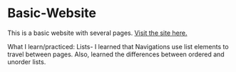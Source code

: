 # Basic-Website
This is a basic website with several pages. [Visit the site here.](https://giaviolini.github.io/Basic-Website/)

What I learn/practiced: 
Lists- I learned that Navigations use list elements to travel between pages. Also, learned the differences between ordered and unorder lists. 
